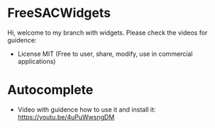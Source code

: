 # FreeSACWidgets
Hi, welcome to my branch with widgets. Please check the videos for guidence:

* License MIT (Free to user, share, modify, use in commercial applications)

# Autocomplete
* Video with guidence how to use it and install it: https://youtu.be/4uPuWwsngDM
